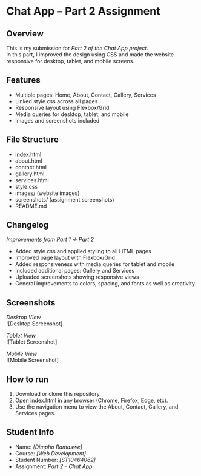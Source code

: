 # Chat App – Part 2 Assignment

## Overview
This is my submission for *Part 2 of the Chat App project*.  
In this part, I improved the design using CSS and made the website responsive for desktop, tablet, and mobile screens.

## Features
- Multiple pages: Home, About, Contact, Gallery, Services  
- Linked style.css across all pages  
- Responsive layout using Flexbox/Grid  
- Media queries for desktop, tablet, and mobile  
- Images and screenshots included  

## File Structure
- index.html  
- about.html  
- contact.html  
- gallery.html  
- services.html  
- style.css  
- images/ (website images)  
- screenshots/ (assignment screenshots)  
- README.md  

## Changelog
*Improvements from Part 1 → Part 2*
- Added style.css and applied styling to all HTML pages  
- Improved page layout with Flexbox/Grid  
- Added responsiveness with media queries for tablet and mobile  
- Included additional pages: Gallery and Services  
- Uploaded screenshots showing responsive views  
- General improvements to colors, spacing, and fonts as well as creativity

## Screenshots

*Desktop View*  
![Desktop Screenshot]

*Tablet View*  
![Tablet Screenshot]

*Mobile View*  
![Mobile Screenshot]

## How to run
1. Download or clone this repository.  
2. Open index.html in any browser (Chrome, Firefox, Edge, etc).  
3. Use the navigation menu to view the About, Contact, Gallery, and Services pages.  

## Student Info
- Name: *[Dimpho Ramaswe]*  
- Course: *[Web Development]*
- Student Number: *[ST10464062]*
- Assignment: *Part 2 – Chat App*
